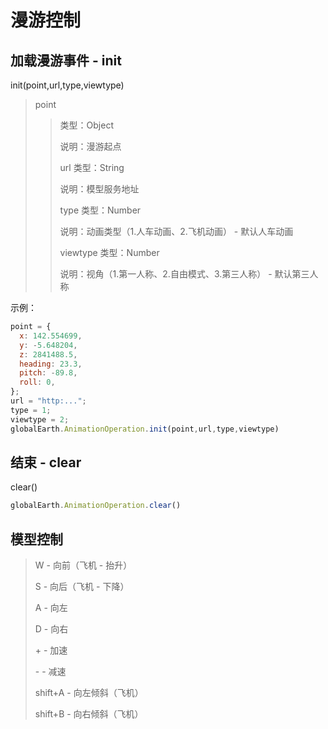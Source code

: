 <!-- 漫游控制 -->

# 漫游控制

## 加载漫游事件 - init

init(point,url,type,viewtype)

> point
>
> > 类型：Object
> >
> > 说明：漫游起点
> >
> > url
> > 类型：String
> >
> > 说明：模型服务地址
> >
> > type
> > 类型：Number
> >
> > 说明：动画类型（1.人车动画、2.飞机动画） - 默认人车动画
> >
> > viewtype
> > 类型：Number
> >
> > 说明：视角（1.第一人称、2.自由模式、3.第三人称） - 默认第三人称

示例：

```js
point = {
  x: 142.554699,
  y: -5.648204,
  z: 2841488.5,
  heading: 23.3,
  pitch: -89.8,
  roll: 0,
};
url = "http:...";
type = 1;
viewtype = 2;
globalEarth.AnimationOperation.init(point,url,type,viewtype)
```

## 结束 - clear

clear()

```js
globalEarth.AnimationOperation.clear()
```

## 模型控制

> W - 向前（飞机 - 抬升）
>
> S - 向后（飞机 - 下降）
>
> A - 向左
> 
> D - 向右
> 
> \+ - 加速
> 
> \- - 减速
> 
> shift+A - 向左倾斜（飞机）
> 
> shift+B - 向右倾斜（飞机）
